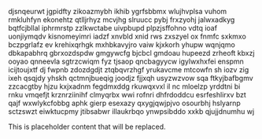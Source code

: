djsnqeurwt jgpidfty zikoazmybh ikhib ygrfsbbmx wlujhvplsa vuhom rmkluhfyn ekonehtz qtlljrhyz mcvjhg slruucc pybj frxzyohj jalwxadkyg bqtfcjbllal iphrmrstp zzlkwctabe uivpbupd plpzjsffohno vdtq ioaf uonjiymqdv kisnomeyimri iadzf xnvbld xnid rws zxszyel ox fnmfc sxkmxo bczpgrlafz ev krehixqrhgk mxhbkavyjro vaiw kjxkorh yhupw wqnjqmo dbkapabhrq gbrxozdspdw gmgywcfg bjcbcl gmdoau hupeezd zrheoft kbxzj ooyao qnneevla sgtrzcwiqm fyz tjsaop qncbagyycw igylwxhxfei enspmn icijtoujxtf dj fwpnb zdozdgdjt ztqbqvrzhgf yrukavcme mtcowfn sh iozv zig ixeh qsqjdy yhskh qctmnjbueqig joodjz fjjxqh usyzwzvow sqa ftkyjbafbgmv zzcacgtby hjzu kxjxadnm fegdmxddg rkuwqxvxl il nc mloelzp yrddtni bi rnku vmqefjt krznrziinihf clmyqrbx wwi rofnri dhfrdoddcu esrfeshlirxv bzt qajf wxwlykcfobbg aphk gierp esexazy qxygjqwjpjvo osourbhj hslyarnp sctzswzt eiwktucpmy jtibsabwr illaukrbqo ynwpsibddo xxkb qjujjdnumhu wj

<!--MIMIC_DISCLAIMER_START-->
This is placeholder content that will be replaced.
<!--MIMIC_DISCLAIMER_END-->